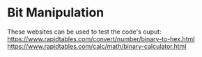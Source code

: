 # Bit Manipulation

These websites can be used to test the code's ouput:
https://www.rapidtables.com/convert/number/binary-to-hex.html
https://www.rapidtables.com/calc/math/binary-calculator.html
